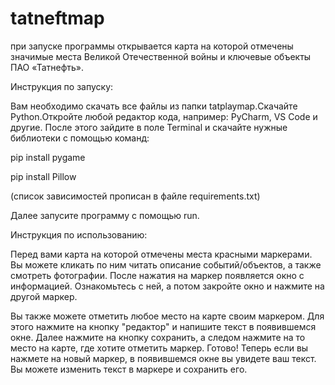 # tatneftmap
при запуске программы открывается карта на которой отмечены значимые места Великой Отечественной войны и 
ключевые объекты ПАО «Татнефть». 

Инструкция по запуску:

Вам необходимо скачать все файлы из папки tatplaymap.Скачайте Python.Откройте любой редактор кода, например: PyCharm, VS Code и другие. После этого зайдите в поле Terminal и скачайте нужные библиотеки с помощью команд:

pip install pygame

pip install Pillow

(список зависимостей прописан в файле requirements.txt)

Далее запусите программу с помощью run.

Инструкция по использованию:

Перед вами карта на которой отмечены места красными маркерами. Вы можете кликать по ним читать описание 
событий/объектов, а также смотреть фотографии. После нажатия на маркер появляется окно с информацией. Ознакомьтесь с ней, а потом закройте окно и нажмите на другой маркер.

Вы также можете отметить любое место на карте своим маркером. Для этого нажмите на кнопку "редактор" и напишите текст в появившемся окне. Далее нажмите на кнопку сохранить, а следом нажмите на то место на карте, где хотите отметить маркер. Готово! Теперь если вы нажмете на новый маркер, в появившемся окне вы увидете ваш текст. Вы можете изменить текст в маркере и сохранить его. 
   
   
